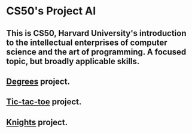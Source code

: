 # CS50's Project AI
<h2>This is CS50, Harvard University's introduction to the intellectual enterprises of computer science and the art of programming. A focused topic, but broadly applicable skills.</h2>

<h2><a href="https://github.com/PapaArt/cs50_project_AI/tree/master/Week%200/degrees">Degrees</a> project.</h2>
<h2><a href="https://github.com/PapaArt/cs50_project_AI/tree/master/Week%200/tictactoe">Tic-tac-toe</a> project.</h2>
<h2><a href="https://github.com/PapaArt/cs50_project_AI/tree/master/Week%201/knights">Knights</a> project.</h2>
